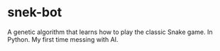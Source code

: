 # snek-bot
A genetic algorithm that learns how to play the classic Snake game. In Python. My first time messing with AI.
